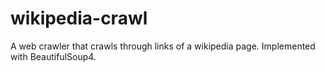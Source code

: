 # wikipedia-crawl
A web crawler that crawls through links of a wikipedia page. 
Implemented with BeautifulSoup4.
